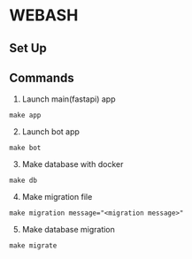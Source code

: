 # WEBASH

## Set Up

## Commands

1. Launch main(fastapi) app

```shell
make app
```

2. Launch bot app

```shell
make bot
```

3. Make database with docker

```shell
make db
```

4. Make migration file

```shell
make migration message="<migration message>"
```

5. Make database migration

```shell
make migrate
```
